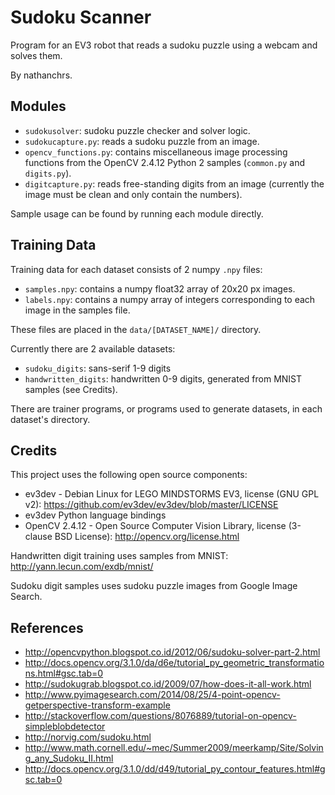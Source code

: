 # Sudoku Scanner

Program for an EV3 robot that reads a sudoku puzzle using a webcam and solves them.

By nathanchrs.

## Modules

- `sudokusolver`: sudoku puzzle checker and solver logic.
- `sudokucapture.py`: reads a sudoku puzzle from an image.
- `opencv_functions.py`: contains miscellaneous image processing functions from the OpenCV 2.4.12 Python 2 samples (`common.py` and `digits.py`).
- `digitcapture.py`: reads free-standing digits from an image (currently the image must be clean and only contain the numbers).

Sample usage can be found by running each module directly.

## Training Data

Training data for each dataset consists of 2 numpy `.npy` files:
- `samples.npy`: contains a numpy float32 array of 20x20 px images.
- `labels.npy`: contains a numpy array of integers corresponding to each image in the samples file.

These files are placed in the `data/[DATASET_NAME]/` directory.

Currently there are 2 available datasets:
- `sudoku_digits`: sans-serif 1-9 digits
- `handwritten_digits`: handwritten 0-9 digits, generated from MNIST samples (see Credits).

There are trainer programs, or programs used to generate datasets, in each dataset's directory.

## Credits

This project uses the following open source components:

- ev3dev - Debian Linux for LEGO MINDSTORMS EV3, license (GNU GPL v2): https://github.com/ev3dev/ev3dev/blob/master/LICENSE
- ev3dev Python language bindings
- OpenCV 2.4.12 - Open Source Computer Vision Library, license (3-clause BSD License): http://opencv.org/license.html

Handwritten digit training uses samples from MNIST: http://yann.lecun.com/exdb/mnist/

Sudoku digit samples uses sudoku puzzle images from Google Image Search.

## References

- http://opencvpython.blogspot.co.id/2012/06/sudoku-solver-part-2.html
- http://docs.opencv.org/3.1.0/da/d6e/tutorial_py_geometric_transformations.html#gsc.tab=0
- http://sudokugrab.blogspot.co.id/2009/07/how-does-it-all-work.html
- http://www.pyimagesearch.com/2014/08/25/4-point-opencv-getperspective-transform-example
- http://stackoverflow.com/questions/8076889/tutorial-on-opencv-simpleblobdetector
- http://norvig.com/sudoku.html
- http://www.math.cornell.edu/~mec/Summer2009/meerkamp/Site/Solving_any_Sudoku_II.html
- http://docs.opencv.org/3.1.0/dd/d49/tutorial_py_contour_features.html#gsc.tab=0